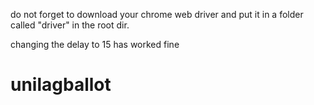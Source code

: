 
do not forget to download your chrome web driver and put it in a folder called "driver" in the root dir.

changing the delay to 15 has worked fine

# unilagballot
